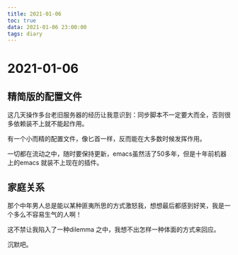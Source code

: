```yaml
---
title: 2021-01-06
toc: true
data: 2021-01-06 23:00:00
tags: diary
---
```


# 2021-01-06

## 精简版的配置文件

这几天操作多台老旧服务器的经历让我意识到：同步脚本不一定要大而全，否则很多依赖装不上就不能起作用。

有一个小而精的配置文件，像匕首一样，反而能在大多数时候发挥作用。

一切都在流动之中，随时要保持更新，emacs虽然活了50多年，但是十年前机器上的emacs 就装不上现在的插件。

## 家庭关系

那个中年男人总是能以某种匪夷所思的方式激怒我，想想最后都感到好笑，我是一个多么不容易生气的人啊！

这不禁让我陷入了一种dilemma 之中，我想不出怎样一种体面的方式来回应。

沉默吧。

